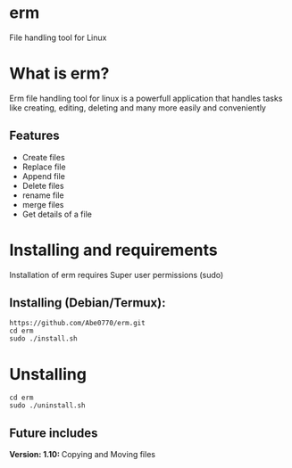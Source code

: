 # erm
File handling tool for Linux

# What is erm?
<p>Erm file handling tool for linux is a powerfull application that handles tasks like creating, editing, deleting and many more easily and conveniently </p>

## Features
<p>
  <ul>
    <li>Create files</li>
    <li>Replace file</li>
    <li>Append file</li>
    <li>Delete files</li>
    <li>rename file</li>
    <li>merge files</li>
    <li>Get details of a file</li>
  </ul>
</p>

# Installing and requirements
<p>Installation of erm requires Super user permissions (sudo)</p>

## Installing (Debian/Termux):
```
https://github.com/Abe0770/erm.git
cd erm
sudo ./install.sh
```

# Unstalling
```
cd erm
sudo ./uninstall.sh
```

## Future includes
<p><b>Version: 1.10: </b>Copying and Moving files</p>
